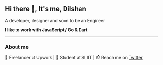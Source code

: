 <p> 
  <h2> Hi there 👋, It's me, Dilshan</h2> 
  <p>A developer, designer and soon to be an Engineer</p>  
</p> 
<p>
  <b>I like to work with JavaScript / Go & Dart</b>
</p>

<hr>
<h3>About me</h3>
<p>🔭 Freelancer at Upwork | 🌱 Student at SLIIT | 📫 Reach me on <a href="https://twitter.com/Dillshan21">Twitter</a</p>
<!--
<p align='center'>
  <img src="https://github-readme-stats.vercel.app/api?username=mdilshan&count_private=true&show_icons=true&theme=tokyonight)](https://github.com/anuraghazra/github-readme-stats">
</p> -->
<!--
**mdilshan/mdilshan** is a ✨ _special_ ✨ repository because its `README.md` (this file) appears on your GitHub profile.

Here are some ideas to get you started:

- 🔭 I’m currently working on ...
- 🌱 I’m currently learning ...
- 👯 I’m looking to collaborate on ...
- 🤔 I’m looking for help with ...
- 💬 Ask me about ...
- 📫 How to reach me: ...
- 😄 Pronouns: ...
- ⚡ Fun fact: ...
-->
